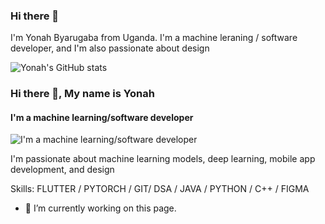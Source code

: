 ### Hi there 👋
I'm Yonah Byarugaba from Uganda. I'm a machine leraning / software developer, and I'm also passionate about design


![Yonah's GitHub stats](https://github-readme-stats.vercel.app/api?username=yonahgraphics&hide=contribs,prs)



### Hi there 👋, My name is Yonah
#### I'm a machine learning/software developer
![I'm a machine learning/software developer](https://media-exp1.licdn.com/dms/image/C4E16AQHfMsNP_g_oDg/profile-displaybackgroundimage-shrink_350_1400/0/1602754197686?e=1626307200&v=beta&t=M1U0_Pipdi1JXGLQo5aD5JRdMDA7GqkOazrsdoiw8IU)

I'm passionate about machine learning models, deep learning, mobile app development, and design

Skills: FLUTTER / PYTORCH / GIT/ DSA / JAVA / PYTHON / C++ / FIGMA

- 🔭 I’m currently working on this page. 






